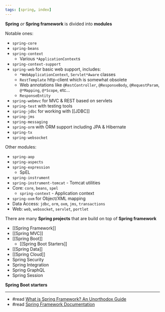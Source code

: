 ```yaml
---
tags: [spring, index]
---
```


**Spring** *or* **Spring framework** is divided into **modules** 

Notable ones:

- `spring-core` 
- `spring-beans`
- `spring-context` 
	- Various `*ApplicationContext`s
- `spring-context-support`
- `spring-web` for basic web support, includes:
	- `*WebApplicationContext`, `Servlet*Aware` classes
	- `RestTemplate` http-client which is somewhat obsolete
	- Web annotations like `@RestController`, `@ResponseBody`, `@RequestParam`, `@*Mapping`, `@*Scope`, etc...
	- `ResponseEntity`
- `spring-webmvc` for MVC & REST based on servlets
- `spring-test` with testing tools
- `spring-jdbc` for working with [[JDBC]]
- `spring-jms`
- `spring-messaging`
- `spring-orm` with ORM support including JPA & Hibernate
- `spring-tx`
- `spring-websocket`

Other modules:

- `spring-aop`
- `spring-aspects`
- `spring-expression`
	- SpEL
- `spring-instrument`
- `spring-instrument-tomcat` - Tomcat utilities
- Core: `core`,  `beans`, `spel`
	- `spring-context` - Application context
- `spring-oxm` for Object/XML mapping
- Data Access: `jdbc`, `orm`, `oxm`, `jms`, `transactions`
- Web: `web`, `websocket`, `servlet`, `portlet`















There are many **Spring projects** that are build on top of **Spring framework**

- [[Spring Framework]]
- [[Spring MVC]]
- [[Spring Boot]]
	- [[Spring Boot Starters]]
- [[Spring Data]]
- [[Spring Cloud]]
- Spring  Security
- Spring Integration
- Spring GraphQL
- Spring Session

**Spring Boot starters**

---

- #read [What is Spring Framework? An Unorthodox Guide](https://www.marcobehler.com/guides/spring-framework)
- #read [Spring Framework Documentation](https://docs.spring.io/spring-framework/docs/current/reference/html/index.html)



<!--
%%

[Spring Projects](https://spring.io/projects)
- Spring Framework
	- Core
		- IoC Container
	- AOP
		- Spring AOP
		- ASpectJ
	- Web
		- Spring MVC
- Spring Boot
	- Set of libraries with predefined Spring settings
	- Starter
	- Sets up a web server (Tomcat)

	

- Spring MVC
	- Model, View, Controller
	- `@Controller`
	- Templates
	- `@WebMvcConfigurer`
	- DispatcherServlet
- Testing
	- `@SpringBootTest`
	- `@MockMvcTest`

Spring IoC Container
Application Context
Dependency Injection framework
Inversion of Control
Autowiring
Spring Beans
Configuration (XML, Annotations & Java Configuration)
Lazy Initialization
`@Scheduler`
`@Controller`, `@RestController`
Spring Expression Language
Spring Cloud
AOP

https://javarevisited.blogspot.com/2018/01/how-to-learn-spring-core-spring-mvc-boot-security-framework.html
https://www.baeldung.com/spring-boot
https://www.baeldung.com/spring-tutorial
---

- https://www.baeldung.com/global-error-handler-in-a-spring-rest-api
- https://www.toptal.com/spring/top-10-most-common-spring-framework-mistakes
- https://codeburst.io/spring-boot-rest-microservices-best-practices-2a6e50797115
- https://spring.io/guides/tutorials/rest/
- https://zetcode.com/springboot/responseentity/
- https://spring.io/guides
- https://www.bezkoder.com/category/spring/


%% 


- [[Dependency Injection]] -> [[Spring Framework]] -> [[Spring Core]] -> [[Spring Boot]]
-->
